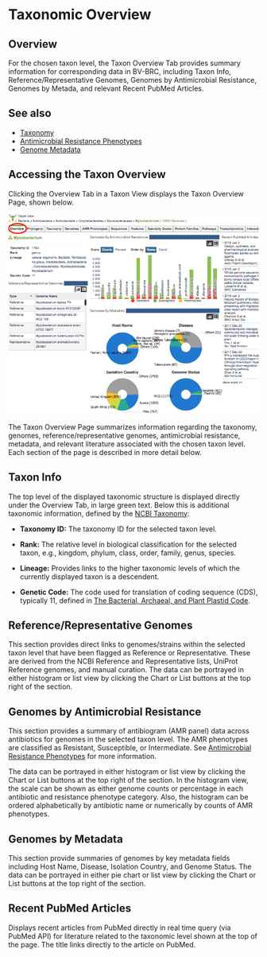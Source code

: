 # Taxonomic Overview

## Overview
For the chosen taxon level, the Taxon Overview Tab provides summary information for corresponding data in BV-BRC, including Taxon Info, Reference/Representative Genomes, Genomes by Antimicrobial Resistance, Genomes by Metada, and relevant Recent PubMed Articles.  

## See also
  * [Taxonomy](/quick_references/organisms_taxon/taxonomy)
  * [Antimicrobial Resistance Phenotypes](/quick_references/organisms_taxon/amr_phenotypes)
  * [Genome Metadata](/quick_references/organisms_taxon/genome_metadata) 

## Accessing the Taxon Overview
Clicking the Overview Tab in a Taxon View displays the Taxon Overview Page, shown below. 

![Taxon Overview Page](../images/taxon_overview_page.png)

The Taxon Overview Page summarizes information regarding the taxonomy, genomes, reference/representative genomes, antimicrobial resistance, metadata, and relevant literature associated with the chosen taxon level. Each section of the page is described in more detail below.

## Taxon Info
The top level of the displayed taxonomic structure is displayed directly under the Overview Tab, in large green text.  Below this is additional taxonomic information, defined by the [NCBI Taxonomy](https://www.ncbi.nlm.nih.gov/taxonomy):

* **Taxonomy ID:** The taxonomy ID for the selected taxon level.

* **Rank:** The relative level in biological classification for the selected taxon, e.g., kingdom, phylum, class, order, family, genus, species.

* **Lineage:** Provides links to the higher taxonomic levels of which the currently displayed taxon is a descendent.

* **Genetic Code:** The code used for translation of coding sequence (CDS), typically 11, defined in [The Bacterial, Archaeal, and Plant Plastid Code](https://www.ncbi.nlm.nih.gov/Taxonomy/Utils/wprintgc.cgi#SG11).

## Reference/Representative Genomes
This section provides direct links to genomes/strains within the selected taxon level that have been flagged as Reference or Representative.  These are derived from the NCBI Reference and Representative lists, UniProt Reference genomes, and manual curation. The data can be portrayed in either histogram or list view by clicking the Chart or List buttons at the top right of the section.

## Genomes by Antimicrobial Resistance
This section provides a summary of antibiogram (AMR panel) data across antibiotics for genomes in the selected taxon level. The AMR phenotypes are classified as Resistant, Susceptible, or Intermediate. See [Antimicrobial Resistance Phenotypes](/quick_references/organisms_taxon/amr_phenotypes) for more information.

The data can be portrayed in either histogram or list view by clicking the Chart or List buttons at the top right of the section. In the histogram view, the scale can be shown as either genome counts or percentage in each antibiotic and resistance phenotype category. Also, the histogram can be ordered alphabetically by antibiotic name or numerically by counts of AMR phenotypes. 

## Genomes by Metadata
This section provide summaries of genomes by key metadata fields including Host Name, Disease, Isolation Country, and Genome Status.  The data can be portrayed in either pie chart or list view by clicking the Chart or List buttons at the top right of the section.

## Recent PubMed Articles
Displays recent articles from PubMed directly in real time query (via PubMed API) for literature related to the taxonomic level shown at the top of the page. The title links directly to the article on PubMed.
